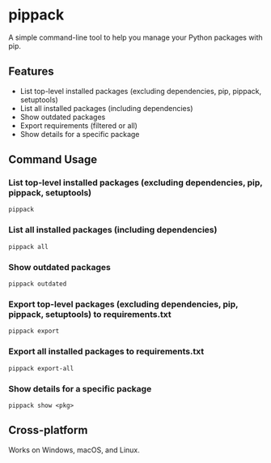 # pippack

A simple command-line tool to help you manage your Python packages with pip.

## Features
- List top-level installed packages (excluding dependencies, pip, pippack, setuptools)
- List all installed packages (including dependencies)
- Show outdated packages
- Export requirements (filtered or all)
- Show details for a specific package

## Command Usage

### List top-level installed packages (excluding dependencies, pip, pippack, setuptools)
```
pippack
```

### List all installed packages (including dependencies)
```
pippack all
```

### Show outdated packages
```
pippack outdated
```

### Export top-level packages (excluding dependencies, pip, pippack, setuptools) to requirements.txt
```
pippack export
```

### Export all installed packages to requirements.txt
```
pippack export-all
```

### Show details for a specific package
```
pippack show <pkg>
```

## Cross-platform
Works on Windows, macOS, and Linux.

